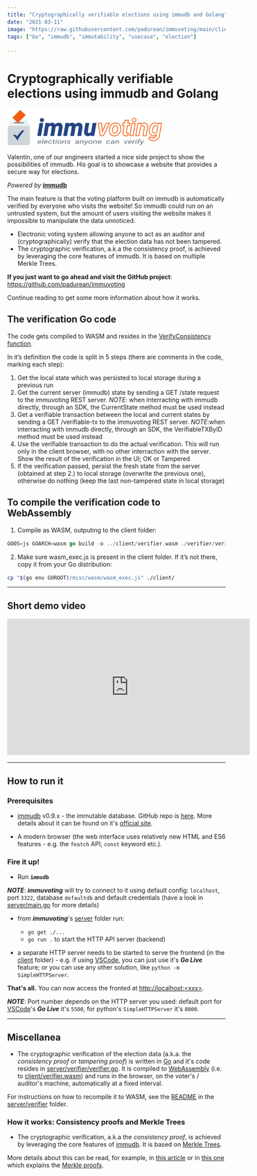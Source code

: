 ```yaml
---
title: "Cryptographically verifiable elections using immudb and Golang"
date: "2021-03-11"
image: "https://raw.githubusercontent.com/padurean/immuvoting/main/client/immuvoting-logo.svg"
tags: ["Go", "immudb", "immutability", "usecase", "election"]

---
```


# Cryptographically verifiable elections using immudb and Golang

<img src="https://raw.githubusercontent.com/padurean/immuvoting/main/client/immuvoting-logo.svg" height="85">

Valentin, one of our engineers started a nice side project to show the possibilities of immudb. His goal is to showcase a website that provides a secure way for elections. 

_Powered by_ **[immudb](https://github.com/codenotary/immudb)**


The main feature is that the voting platform built on immudb is automatically verified by everyone who visits the website! So immudb could run on an untrusted system, but the amount of users visiting the website makes it impossible to manipulate the data unnoticed.

* Electronic voting system allowing anyone to act as an auditor and (cryptographically) verify that the election data has not been tampered.
* The cryptographic verification, a.k.a the consistency proof, is achieved by leveraging the core features of immudb. It is based on multiple Merkle Trees.

**If you just want to go ahead and visit the GitHub project**: https://github.com/padurean/immuvoting

Continue reading to get some more information about how it works.

## The verification Go code

The code gets compiled to WASM and resides in the [VerifyConsistency function](https://github.com/padurean/immuvoting/blob/fa8e7f32b0745c844f5185c08fb72068518c6cf4/server/verifier/verifier.go#L38). 

In it’s definition the code is split in 5 steps (there are comments in the code, marking each step):

1. Get the local state which was persisted to local storage during a previous run
2. Get the current server (immudb) state by sending a GET /state request to the immuvoting REST server. *NOTE*: when interracting with immudb directly, through an SDK, the CurrentState method must be used instead
3. Get a verifiable transaction between the local and current states by sending a GET /verifiable-tx to the immuvoting REST server. *NOTE*:when interracting with immudb directly, through an SDK, the VerifiableTXByID method must be used instead
4. Use the verifiable transaction to do the actual verification. This will run only in the client browser, with no other interraction with the server. Show the result of the verification in the UI; OK or Tampered
5. If the verification passed, persist the fresh state from the server (obtained at step 2.) to local storage (overwrite the previous one), otherwise do nothing (keep the last non-tampered state in local storage)

## To compile the verification code to WebAssembly

1. Compile as WASM, outputing to the client folder: 
```go
GOOS=js GOARCH=wasm go build -o ../client/verifier.wasm ./verifier/verifier.go*
```
2. Make sure wasm_exec.js is present in the client folder. If it’s not there, copy it from your Go distribution:
```bash
cp "$(go env GOROOT)/misc/wasm/wasm_exec.js" ./client/
```

---

## Short demo video

<iframe width="560" height="315" src="https://www.youtube.com/embed/brFN6TzmI2M" frameborder="0" allow="accelerometer; autoplay; clipboard-write; encrypted-media; gyroscope; picture-in-picture" allowfullscreen></iframe>


---

## How to run it

### Prerequisites

- [immudb](https://github.com/codenotary/immudb) v0.9.x - the immutable database. GitHub repo is [here](https://github.com/codenotary/immudb). More details about it can be found on it's [official site](https://www.codenotary.com/technologies/immudb/).

- A modern browser (the web interface uses relatively new HTML and ES6 features - e.g. the `featch` API, `const` keyword etc.).

### Fire it up!

- Run **`immudb`**

**_NOTE_**: _**immuvoting**_ will try to connect to it using default config: `localhost`, port `3322`, database `defaultdb` and default credentials (have a look in [server/main.go](./server/main.go) for more details)

- from _**immuvoting**_'s [server](./server) folder run:
  - `go get ./...`
  - `go run .` to start the HTTP API server (backend)

- a separate HTTP server needs to be started to serve the frontend (in the [client](./client) folder) - e.g. if using [VSCode](https://code.visualstudio.com), you can just use it's _**Go Live**_ feature; or you can use any other solution, like `python -m SimpleHTTPServer`.

**That's all.** You can now access the fronted at [http://localhost:&lt;xxx&gt;](http://localhost:5500).

**_NOTE_**: Port number depends on the HTTP server you used: default port for [VSCode](https://code.visualstudio.com)'s _**Go Live**_ it's `5500`, for python's `SimpleHTTPServer` it's `8000`.

---

## Miscellanea

- The cryptographic verification of the election data (a.k.a. the _consistency proof_ or _tampering proof_) is written in [Go](https://golang.org) and it's code resides in [server/verifier/verifier.go](./server/verifier/verifier.go). 
It is compiled to [WebAssembly](https://webassembly.org) (i.e. to [client/verifier.wasm](./client/verifier.wasm)) and runs in the browser, on the voter's / auditor's machine, automatically at a fixed interval. 

For instructions on how to recompile it to WASM, see the [README](./server/verifier/README.md) in the [server/verifier](./server/verifier) folder.

### How it works: Consistency proofs and Merkle Trees

- The cryptographic verification, a.k.a the _consistency proof_, is achieved by leveraging the core features of [immudb](https://www.codenotary.com/technologies/immudb/). 
It is based on [Merkle Trees](https://brilliant.org/wiki/merkle-tree/). 

More details about this can be read, for example, in [this article](https://transparency.dev/verifiable-data-structures/) or in [this one](https://computersciencewiki.org/index.php/Merkle_proof) which explains the [Merkle proofs](https://computersciencewiki.org/index.php/Merkle_proof).

